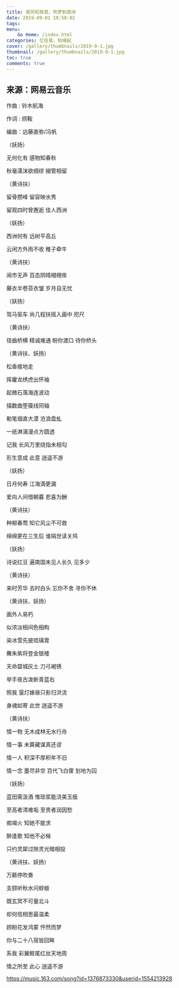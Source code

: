 ```yaml
---
title: 南风知我意，吹梦到西洲
date: 2019-09-01 18:58:02
tags: 
menu: 
    Go Home: /index.html
categories: 忆往昔，知缘起
cover: /gallery/thumbnails/2019-9-1.jpg
thumbnail: /gallery/thumbnails/2019-9-1.jpg
toc: true
comments: true
---
```

## 来源：网易云音乐

作曲 : 铃木航海

作词 : 颀鞍

编曲：远藤直弥/冯帆

<!--more--> 

（妖扬）

无何化有 感物知春秋

秋毫濡沫欲绸缪 搦管相留

（黄诗扶）

留骨攒峰 留容映水秀

留观四时曾邂逅 佳人西洲

 

（妖扬）

西洲何有 远树平高丘

云闲方外雨不收 稚子牵牛

（黄诗扶）

闹市无声 百态阴晴栩栩侔

藤衣半卷苔衣皱 岁月自无忧

 

（妖扬）

驾马驱车 尚几程扶摇入画中 咫尺

（黄诗扶）

径曲桥横 精诚难通 盼你渡口 待你桥头

 

（黄诗扶、妖扬）

松香接地走

挥癯龙绣虎出怀袖

起微石落海连波动

描数曲箜篌线同轴

勒笔烟直大漠 沧浪盘虬

一纸淋漓漫点方圆透

记我 长风万里绕指未相勾

形生意成 此意 逍遥不游

 

（妖扬）

日月何寿 江海滴更漏

爱向人间借朝暮 悲喜为酬

（黄诗扶）

种柳春莺 知它风尘不可救

绵绵更在三生后 谁隔世读关鸠

 

（妖扬）

诗说红豆 遍南国未见人长久 见多少

（黄诗扶）

来时芳华 去时白头 忘你不舍 寻你不休

 

（黄诗扶、妖扬）

画外人易朽

似浓淡相间色相构

染冰雪先披琉璃胄

蘸朱紫将登金银楼

天命碧城灰土 刀弓褐锈

举手夜古泼断青蓝右

照我 萤灯嫁昼只影归洪流

身魂如寄 此世 逍遥不游

 

（黄诗扶）

情一物 无木成林无水行舟

情一事 未算藏谋真还谬

情一人 积深不厚积年不旧

情一念 墨尽非空 百代飞白骤 划地为囚

 

（妖扬）

蓝田需汲酒 惟琼浆能浇美玉瘦

至高者清难垢 至贵者润因愁

痴竭火 知她不能求

醉逢歌 知他不必候

只约灵犀过隙灵光暗相投

 

（黄诗扶、妖扬）

万籁停吹奏

支颐听秋水问蜉蝣

既玄冥不可量北斗

却何信相思最温柔

顾盼花发鸿蒙 怦然而梦

你与二十八宿皆回眸

系我 彩翼鲸尾红丝天地周

情之所至 此心 逍遥不游

https://music.163.com/song?id=1376873330&userid=1554213928